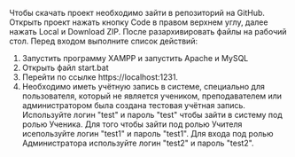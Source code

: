 Чтобы скачать проект необходимо зайти в репозиторий на GitHub. Открыть проект нажать кнопку Code в правом верхнем углу, далее нажать Local и Download ZIP. После разархивировать файлы на рабочий стол.
Перед входом выполните список действий: 
1)	Запустить программу XAMPP и запустить Apache и MySQL 
2)	Открыть файл start.bat
3)	Перейти по ссылке https://localhost:1231.
4)	Необходимо иметь учётную запись в системе, специально для пользователя, который не является учеником, преподавателем или администратором была создана тестовая учётная запись.
   Используйте логин "test" и пароль "test" чтобы зайти в систему под ролью Ученика.
   Для того чтобы зайти под ролью Учителя исепользуйте логин "test1" и пароль "test1".
   Для входа под ролью Администратора используйте логин "test2" и пароль "test2".
